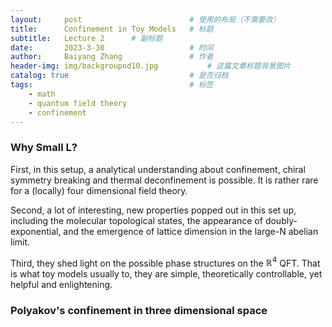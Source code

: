 ```yaml
---
layout:     post   				        # 使用的布局（不需要改）
title:      Confinement in Toy Models 	# 标题 
subtitle:   Lecture 2      # 副标题
date:       2023-3-30			        # 时间
author:     Baiyang Zhang 				# 作者
header-img: img/backgroupnd10.jpg 	        # 这篇文章标题背景图片
catalog: true 						    # 是否归档
tags:								    # 标签
    - math
    - quantum field theory
    - confinement
---
```


### Why Small L?

First, in this setup, a analytical understanding about confinement, chiral symmetry breaking and thermal deconfinement is possible. It is rather rare for a (locally) four dimensional field theory.

Second, a lot of interesting, new properties popped out in this set up, including the molecular topological states, the appearance of doubly-exponential, and the emergence of lattice dimension in the large-N abelian limit. 

Third, they shed light on the possible phase structures on the $\mathbb{R}^{4}$ QFT. That is what toy models usually to, they are simple, theoretically controllable, yet helpful and enlightening.

### Polyakov's confinement in three dimensional space



